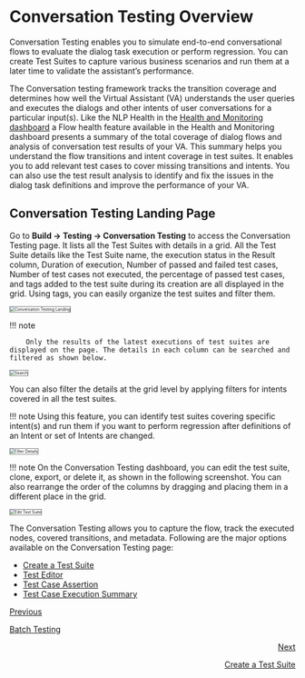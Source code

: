 
# Conversation Testing Overview

Conversation Testing enables you to simulate end-to-end conversational flows to evaluate the dialog task execution or perform regression. You can create Test Suites to capture various business scenarios and run them at a later time to validate the assistant’s performance.

The Conversation testing framework tracks the transition coverage and determines how well the Virtual Assistant (VA) understands the user queries and executes the dialogs and other intents of user conversations for a particular input(s). Like the NLP Health in the [Health and Monitoring dashboard](https://developer.kore.ai/docs/bots/analyzing-your-bot/virtual-assistants-health-and-monitoring/) a Flow health feature available in the Health and Monitoring dashboard presents a summary of the total coverage of dialog flows and analysis of conversation test results of your VA. This summary helps you understand the flow transitions and intent coverage in test suites. It enables you to add relevant test cases to cover missing transitions and intents. You can also use the test result analysis to identify and fix the issues in the dialog task definitions and improve the performance of your VA.
<br>

## Conversation Testing Landing Page

Go to **Build → Testing → Conversation Testing** to access the Conversation Testing page. It lists all the Test Suites with details in a grid. All the Test Suite details like the Test Suite name, the execution status in the Result column, Duration of execution, Number of passed and failed test cases, Number of test cases not executed, the percentage of passed test cases, and tags added to the test suite during its creation are all displayed in the grid. Using tags, you can easily organize the test suites and filter them.

<img src="../images/ct-main.png" alt="Conversation Testing Landing" title="Conversation Testing Landing" style="border: 1px solid gray; zoom:50%;"/> 

!!! note

        Only the results of the latest executions of test suites are displayed on the page. The details in each column can be searched and filtered as shown below.

<img src="../images/ct-filter.png" alt="Search" title="Search" style="border: 1px solid gray; zoom:50%;"/> 



You can also filter the details at the grid level by applying filters for intents covered in all the test suites.

!!! note
        Using this feature, you can identify test suites covering specific intent(s) and run them if you want to perform regression after definitions of an Intent or set of Intents are changed.

<img src="../images/ct-set-filter.png" alt="Filter Details" title="Filter Details" style="border: 1px solid gray; zoom:50%;"/> 


!!! note
        On the Conversation Testing dashboard, you can edit the test suite, clone, export, or delete it, as shown in the following screenshot. You can also rearrange the order of the columns by dragging and placing them in a different place in the grid.

<img src="../images/ct-testcase-edit.png" alt="Edit Test Suite" title="Edit Test Suite" style="border: 1px solid gray; zoom:50%;"/> 


The Conversation Testing allows you to capture the flow, track the executed nodes, covered transitions, and metadata. Following are the major options available on the Conversation Testing page:

* [Create a Test Suite](https://developer.kore.ai/docs/bots/test-your-bot/create-a-test-suite/)
* [Test Editor](https://developer.kore.ai/docs/bots/test-your-bot/test-editor/)
* [Test Case Assertion](https://developer.kore.ai/docs/bots/test-your-bot/test-case-assertion/)
* [Test Case Execution Summary](https://developer.kore.ai/docs/bots/test-your-bot/test-case-execution-summary/)

[Previous](https://docsinternal-kore.github.io/docs/xo/automation/testing/regression-testing/batch-testing/)

[Batch Testing](https://docsinternal-kore.github.io/docs/xo/automation/testing/regression-testing/batch-testing/)

<p style="text-align: right">
<a href="https://docsinternal-kore.github.io/docs/xo/automation/testing/regression-testing/batch-testing/">
</a></p>


<p style="text-align: right">
<a href="https://developer.kore.ai/docs/bots/test-your-bot/create-a-test-suite/">Next</a></p>


<p style="text-align: right">
<a href="https://developer.kore.ai/docs/bots/test-your-bot/create-a-test-suite/">Create a Test Suite</a></p>

